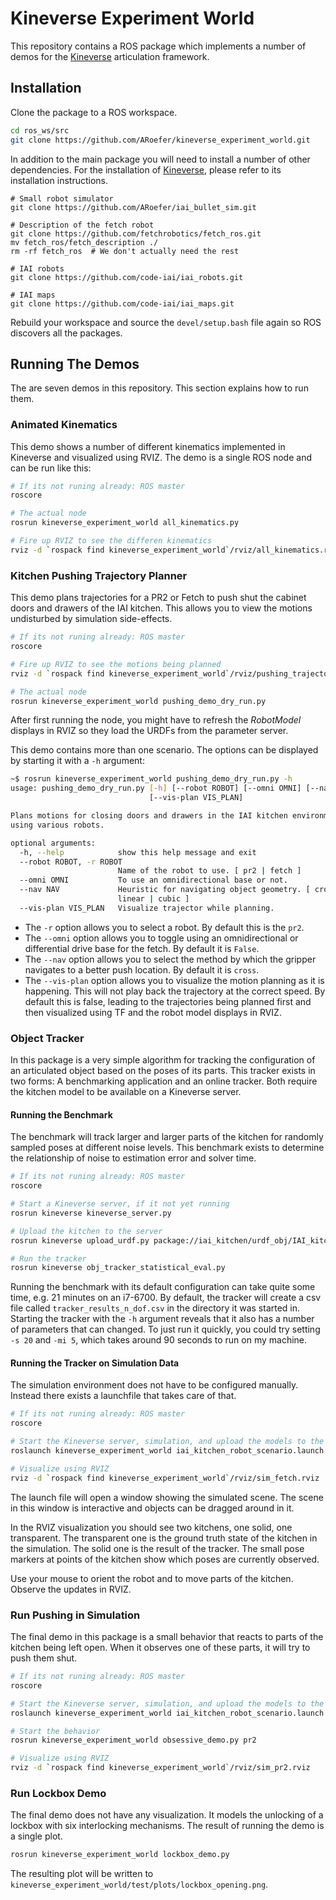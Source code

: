 Kineverse Experiment World
==========================
This repository contains a ROS package which implements a number of demos for the [Kineverse](https://github.com/ARoefer/kineverse) articulation framework.

Installation
------------
Clone the package to a ROS workspace.

```bash
cd ros_ws/src
git clone https://github.com/ARoefer/kineverse_experiment_world.git
```

In addition to the main package you will need to install a number of other dependencies.
For the installation of [Kineverse](https://github.com/ARoefer/kineverse), please refer to its installation instructions.

```
# Small robot simulator
git clone https://github.com/ARoefer/iai_bullet_sim.git

# Description of the fetch robot
git clone https://github.com/fetchrobotics/fetch_ros.git
mv fetch_ros/fetch_description ./
rm -rf fetch_ros  # We don't actually need the rest

# IAI robots
git clone https://github.com/code-iai/iai_robots.git

# IAI maps
git clone https://github.com/code-iai/iai_maps.git
```

Rebuild your workspace and source the `devel/setup.bash` file again so ROS discovers all the packages.

Running The Demos
-----------------

The are seven demos in this repository. This section explains how to run them.

### Animated Kinematics
This demo shows a number of different kinematics implemented in Kineverse and visualized using RVIZ. The demo is a single ROS node and can be run like this:

```bash
# If its not runing already: ROS master
roscore

# The actual node
rosrun kineverse_experiment_world all_kinematics.py

# Fire up RVIZ to see the differen kinematics
rviz -d `rospack find kineverse_experiment_world`/rviz/all_kinematics.rviz
```

### Kitchen Pushing Trajectory Planner
This demo plans trajectories for a PR2 or Fetch to push shut the cabinet doors and drawers of the IAI kitchen. This allows you to view the motions undisturbed by simulation side-effects.

```bash
# If its not runing already: ROS master
roscore

# Fire up RVIZ to see the motions being planned
rviz -d `rospack find kineverse_experiment_world`/rviz/pushing_trajectories.rviz

# The actual node
rosrun kineverse_experiment_world pushing_demo_dry_run.py
```

After first running the node, you might have to refresh the *RobotModel* displays in RVIZ so they load the URDFs from the parameter server.

This demo contains more than one scenario. The options can be displayed by starting it with a `-h` argument:

```bash
~$ rosrun kineverse_experiment_world pushing_demo_dry_run.py -h
usage: pushing_demo_dry_run.py [-h] [--robot ROBOT] [--omni OMNI] [--nav NAV]
                               [--vis-plan VIS_PLAN]

Plans motions for closing doors and drawers in the IAI kitchen environment
using various robots.

optional arguments:
  -h, --help            show this help message and exit
  --robot ROBOT, -r ROBOT
                        Name of the robot to use. [ pr2 | fetch ]
  --omni OMNI           To use an omnidirectional base or not.
  --nav NAV             Heuristic for navigating object geometry. [ cross |
                        linear | cubic ]
  --vis-plan VIS_PLAN   Visualize trajector while planning.
```

* The `-r` option allows you to select a robot. By default this is the `pr2`.
* The `--omni` option allows you to toggle using an omnidirectional or differential drive base for the fetch. By default it is `False`.
* The `--nav` option allows you to select the method by which the gripper navigates to a better push location. By default it is `cross`.
* The `--vis-plan` option allows you to visualize the motion planning as it is happening. This will not play back the trajectory at the correct speed. By default this is false, leading to the trajectories being planned first and then visualized using TF and the robot model displays in RVIZ.

### Object Tracker
In this package is a very simple algorithm for tracking the configuration of an articulated object based on the poses of its parts. This tracker exists in two forms: A benchmarking application and an online tracker.
Both require the kitchen model to be available on a Kineverse server.

#### Running the Benchmark
The benchmark will track larger and larger parts of the kitchen for randomly sampled poses at different noise levels. This benchmark exists to determine the relationship of noise to estimation error and solver time.

```bash
# If its not runing already: ROS master
roscore

# Start a Kineverse server, if it not yet running
rosrun kineverse kineverse_server.py

# Upload the kitchen to the server
rosrun kineverse upload_urdf.py package://iai_kitchen/urdf_obj/IAI_kitchen.urdf

# Run the tracker
rosrun kineverse obj_tracker_statistical_eval.py
```

Running the benchmark with its default configuration can take quite some time, e.g. 21 minutes on an i7-6700. By default, the tracker will create a csv file called `tracker_results_n_dof.csv` in the directory it was started in. Starting the tracker with the `-h` argument reveals that it also has a number of parameters that can changed. 
To just run it quickly, you could try setting `-s 20` and `-mi 5`, which takes around 90 seconds to run on my machine.

#### Running the Tracker on Simulation Data
The simulation environment does not have to be configured manually. Instead there exists a launchfile that takes care of that.

```bash
# If its not runing already: ROS master
roscore

# Start the Kineverse server, simulation, and upload the models to the server
roslaunch kineverse_experiment_world iai_kitchen_robot_scenario.launch use_tracker:=true

# Visualize using RVIZ
rviz -d `rospack find kineverse_experiment_world`/rviz/sim_fetch.rviz
```

The launch file will open a window showing the simulated scene. The scene in this window is interactive and objects can be dragged around in it.

In the RVIZ visualization you should see two kitchens, one solid, one transparent. The transparent one is the ground truth state of the kitchen in the simulation. The solid one is the result of the tracker. The small pose markers at points of the kitchen show which poses are currently observed.

Use your mouse to orient the robot and to move parts of the kitchen. Observe the updates in RVIZ.

### Run Pushing in Simulation
The final demo in this package is a small behavior that reacts to parts of the kitchen being left open. When it observes one of these parts, it will try to push them shut.

```bash
# If its not runing already: ROS master
roscore

# Start the Kineverse server, simulation, and upload the models to the server
roslaunch kineverse_experiment_world iai_kitchen_robot_scenario.launch use_tracker:=true robot:=pr2

# Start the behavior
rosrun kineverse_experiment_world obsessive_demo.py pr2

# Visualize using RVIZ
rviz -d `rospack find kineverse_experiment_world`/rviz/sim_pr2.rviz
```

### Run Lockbox Demo
The final demo does not have any visualization. It models the unlocking of a lockbox with six interlocking mechanisms. The result of running the demo is a single plot.

```bash
rosrun kineverse_experiment_world lockbox_demo.py
```

The resulting plot will be written to `kineverse_experiment_world/test/plots/lockbox_opening.png`.